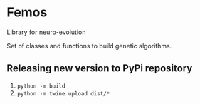 # Femos

Library for neuro-evolution

Set of classes and functions to build genetic algorithms.

## Releasing new version to PyPi repository

1. `python -m build`
2. `python -m twine upload dist/*`

